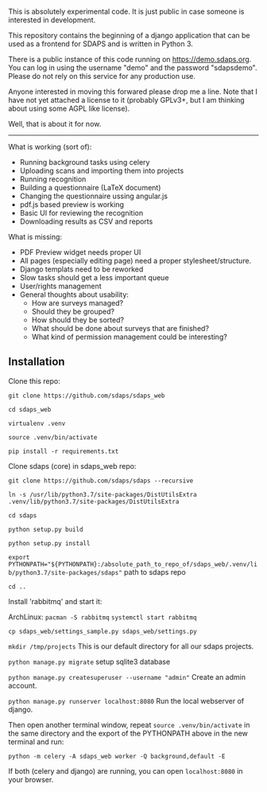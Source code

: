 This is absolutely experimental code. It is just public in case someone
is interested in development.

This repository contains the beginning of a django application that can be
used as a frontend for SDAPS and is written in Python 3.

There is a public instance of this code running on https://demo.sdaps.org.
You can log in using the username "demo" and the password "sdapsdemo". Please
do not rely on this service for any production use.

Anyone interested in moving this forwared please drop me a line. Note that I
have not yet attached a license to it (probably GPLv3+, but I am thinking
about using some AGPL like license).

Well, that is about it for now.


----

What is working (sort of):
 * Running background tasks using celery
 * Uploading scans and importing them into projects
 * Running recognition
 * Building a questionnaire (LaTeX document)
 * Changing the questionnaire ussing angular.js
 * pdf.js based preview is working
 * Basic UI for reviewing the recognition
 * Downloading results as CSV and reports

What is missing:
 * PDF Preview widget needs proper UI
 * All pages (especially editing page) need a proper stylesheet/structure.
 * Django templats need to be reworked
 * Slow tasks should get a less important queue
 * User/rights management
 * General thoughts about usability:
   * How are surveys managed?
   * Should they be grouped?
   * How should they be sorted?
   * What should be done about surveys that are finished?
   * What kind of permission management could be interesting?

## Installation

Clone this repo:

`git clone https://github.com/sdaps/sdaps_web`

`cd sdaps_web`

`virtualenv .venv`

`source .venv/bin/activate`

`pip install -r requirements.txt`

Clone sdaps (core) in sdaps\_web repo:

`git clone https://github.com/sdaps/sdaps --recursive`

`ln -s /usr/lib/python3.7/site-packages/DistUtilsExtra .venv/lib/python3.7/site-packages/DistUtilsExtra`

`cd sdaps`

`python setup.py build`

`python setup.py install`

`export PYTHONPATH="${PYTHONPATH}:/absolute_path_to_repo_of/sdaps_web/.venv/lib/python3.7/site-packages/sdaps"` path to sdaps repo

`cd ..`

Install 'rabbitmq' and start it:

ArchLinux: `pacman -S rabbitmq` `systemctl start rabbitmq`

`cp sdaps_web/settings_sample.py sdaps_web/settings.py`

`mkdir /tmp/projects` This is our default directory for all our sdaps projects.

`python manage.py migrate` setup sqlite3 database

`python manage.py createsuperuser --username "admin"` Create an admin account.

`python manage.py runserver localhost:8080` Run the local webserver of django.

Then open another terminal window, repeat `source .venv/bin/activate` in the
same directory and the export of the PYTHONPATH above in the new terminal and
run:

`python -m celery -A sdaps_web worker -Q background,default -E`

If both (celery and django) are running, you can open `localhost:8080` in your
browser.
